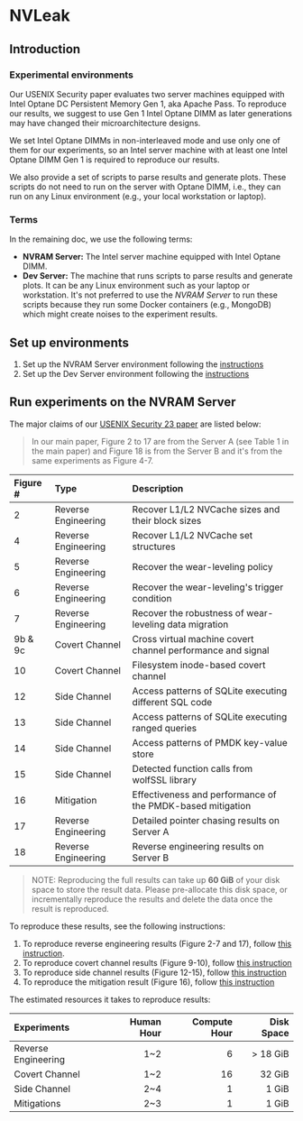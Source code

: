# NVLeak

## Introduction

### Experimental environments

Our USENIX Security paper evaluates two server machines equipped with Intel Optane DC Persistent Memory Gen 1, aka Apache Pass. To reproduce our results, we suggest to use Gen 1 Intel Optane DIMM as later generations may have changed their microarchitecture designs.

We set Intel Optane DIMMs in non-interleaved mode and use only one of them for our experiments, so an Intel server machine with at least one Intel Optane DIMM Gen 1 is required to reproduce our results.

We also provide a set of scripts to parse results and generate plots. These scripts do not need to run on the server with Optane DIMM, i.e., they can run on any Linux environment (e.g., your local workstation or laptop).

### Terms

In the remaining doc, we use the following terms:

- **NVRAM Server:** The Intel server machine equipped with Intel Optane DIMM.
- **Dev Server:** The machine that runs scripts to parse results and generate plots. It can be any Linux environment such as your laptop or workstation. It's not preferred to use the *NVRAM Server* to run these scripts because they run some Docker containers (e.g., MongoDB) which might create noises to the experiment results.

## Set up environments

1. Set up the NVRAM Server environment following the [instructions](./setup/NVRAMServer.md)
2. Set up the Dev Server environment following the [instructions](./setup/DevServer.md)

## Run experiments on the NVRAM Server

The major claims of our [USENIX Security 23 paper](./usenix23-nvleak.pdf) are listed below:

> In our main paper, Figure 2 to 17 are from the Server A (see Table 1 in the main paper) and Figure 18 is from the Server B and it's from the same experiments as Figure 4-7.

| Figure # | Type                | Description                                                 |
| :------- | :------------------ | :---------------------------------------------------------- |
| 2        | Reverse Engineering | Recover L1/L2 NVCache sizes and their block sizes           |
| 4        | Reverse Engineering | Recover L1/L2 NVCache set structures                        |
| 5        | Reverse Engineering | Recover the wear-leveling policy                            |
| 6        | Reverse Engineering | Recover the wear-leveling's trigger condition               |
| 7        | Reverse Engineering | Recover the robustness of wear-leveling data migration      |
| 9b & 9c  | Covert Channel      | Cross virtual machine covert channel performance and signal |
| 10       | Covert Channel      | Filesystem inode-based covert channel                       |
| 12       | Side Channel        | Access patterns of SQLite executing different SQL code      |
| 13       | Side Channel        | Access patterns of SQLite executing ranged queries          |
| 14       | Side Channel        | Access patterns of PMDK key-value store                     |
| 15       | Side Channel        | Detected function calls from wolfSSL library                |
| 16       | Mitigation          | Effectiveness and performance of the PMDK-based mitigation  |
| 17       | Reverse Engineering | Detailed pointer chasing results on Server A                |
| 18       | Reverse Engineering | Reverse engineering results on Server B                     |

> NOTE: Reproducing the full results can take up **60 GiB** of your disk space to store the result data. Please pre-allocate this disk space, or incrementally reproduce the results and delete the data once the result is reproduced.

To reproduce these results, see the following instructions:

1. To reproduce reverse engineering results (Figure 2-7 and 17), follow [this instruction](./reproduce/ReverseEngineering.md).
2. To reproduce covert channel results (Figure 9-10), follow [this instruction](./reproduce/CovertChannel.md)
3. To reproduce side channel results (Figure 12-15), follow [this instruction](./reproduce/SideChannel.md)
4. To reproduce the mitigation result (Figure 16), follow [this instruction](./reproduce/Mitigation.md)

The estimated resources it takes to reproduce results:

| Experiments         | Human Hour | Compute Hour | Disk Space |
| :------------------ | ---------: | -----------: | ---------: |
| Reverse Engineering |        1~2 |            6 |   > 18 GiB |
| Covert Channel      |        1~2 |           16 |     32 GiB |
| Side Channel        |        2~4 |            1 |      1 GiB |
| Mitigations         |        2~3 |            1 |      1 GiB |
